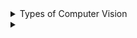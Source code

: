
<details>
<summary>Types of Computer Vision</summary>

# Uses of Computer Vision

Three main use cases:
1. Text extraction (OCR)
2. Image Understanding
3. Spatial Analysis

## Image Understanding
1. Image Classification - classifies whole images ("This is a picture of a ...")
2. Object Detection - classifies objects within pictures ("There is an orange, 2 apples, and a banana in this picture")
3. Image Analysis - extracts information and analytics from / about an image
4. Face detections
5. Semantic Segmentation - advanced ML technique that classifies individual pixels according to the object to which they belong ("given a satellite image of a golf course, classifies each pixel as playable or non-playable based on the existence of obstructions such as trees")

https://azure.microsoft.com/en-us/services/cognitive-services/computer-vision/#features

<details>
<summary>Image Classification</summary>

# Image Classification

Image classification is a machine learning based form of computer vision in which a **model is trained to categorize images based on the primary subject matter they contain**

</details>

<details>
<summary>Object Detection</summary>

# Object Detection

Object detection classifies individual objects within the image, and returns the coordinates of a bounding box that indicates the object's location.
- Image Classification "classifies the entire image as a single entity" (this is a picture of a sheep)
- Object detection looks at individual pictures and classifies "the things it finds inside the picture"

Three things you get back:
1. Bounding Box
2. Classification
3. Probability score

![~](https://docs.microsoft.com/en-us/learn/wwl-data-ai/detect-objects-images-custom-vision/media/produce-objects.png)

</details>
</details>

<details>
<summary></summary>

# 

</details>

